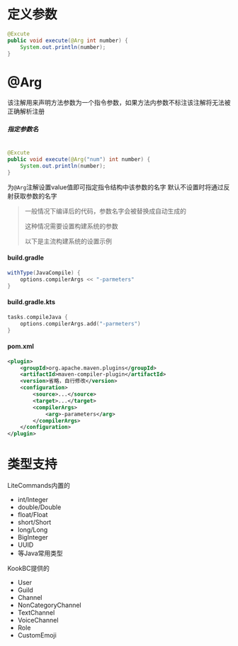 # 定义参数

```java
@Excute
public void execute(@Arg int number) {
    System.out.println(number);
}
```

# @Arg

该注解用来声明方法参数为一个指令参数，如果方法内参数不标注该注解将无法被正确解析注册

##### 指定参数名
```java

@Excute
public void execute(@Arg("num") int number) {
    System.out.println(number);
}
```

为`@Arg`注解设置value值即可指定指令结构中该参数的名字
默认不设置时将通过反射获取参数的名字
> 一般情况下编译后的代码，参数名字会被替换成自动生成的
>
> 这种情况需要设置构建系统的参数
>
> 以下是主流构建系统的设置示例

<!-- tabs:start -->

#### **build.gradle**

```groovy
withType(JavaCompile) {
    options.compilerArgs << "-parmeters"
}
```

#### **build.gradle.kts**

```kotlin
tasks.compileJava {
    options.compilerArgs.add("-parmeters")
}
```

#### **pom.xml**

```xml
<plugin>
    <groupId>org.apache.maven.plugins</groupId>
    <artifactId>maven-compiler-plugin</artifactId>
    <version>省略，自行修改</version>
    <configuration>
        <source>...</source>
        <target>...</target>
        <compilerArgs>
            <arg>-parameters</arg>
        </compilerArgs>
    </configuration>
</plugin>
```

<!-- tabs:end -->

# 类型支持
LiteCommands内置的

* int/Integer
* double/Double
* float/Float
* short/Short
* long/Long
* BigInteger
* UUID
* 等Java常用类型

KookBC提供的

* User
* Guild
* Channel
* NonCategoryChannel
* TextChannel
* VoiceChannel
* Role
* CustomEmoji